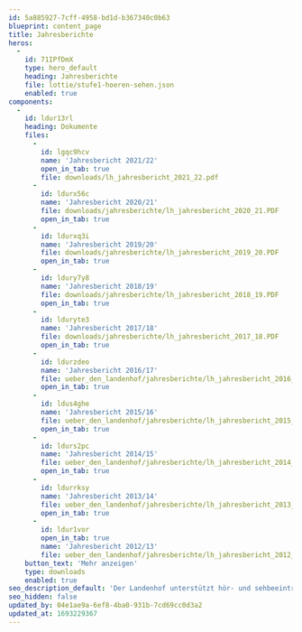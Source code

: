 ```yaml
---
id: 5a885927-7cff-4958-bd1d-b367340c0b63
blueprint: content_page
title: Jahresberichte
heros:
  -
    id: 71IPfDmX
    type: hero_default
    heading: Jahresberichte
    file: lottie/stufe1-hoeren-sehen.json
    enabled: true
components:
  -
    id: ldur13rl
    heading: Dokumente
    files:
      -
        id: lgqc9hcv
        name: 'Jahresbericht 2021/22'
        open_in_tab: true
        file: downloads/lh_jahresbericht_2021_22.pdf
      -
        id: ldurx56c
        name: 'Jahresbericht 2020/21'
        file: downloads/jahresberichte/lh_jahresbericht_2020_21.PDF
        open_in_tab: true
      -
        id: ldurxq3i
        name: 'Jahresbericht 2019/20'
        file: downloads/jahresberichte/lh_jahresbericht_2019_20.PDF
        open_in_tab: true
      -
        id: ldury7y8
        name: 'Jahresbericht 2018/19'
        file: downloads/jahresberichte/lh_jahresbericht_2018_19.PDF
        open_in_tab: true
      -
        id: lduryte3
        name: 'Jahresbericht 2017/18'
        file: downloads/jahresberichte/lh_jahresbericht_2017_18.PDF
        open_in_tab: true
      -
        id: ldurzdeo
        name: 'Jahresbericht 2016/17'
        file: ueber_den_landenhof/jahresberichte/lh_jahresbericht_2016_17.PDF
        open_in_tab: true
      -
        id: ldus4ghe
        name: 'Jahresbericht 2015/16'
        file: ueber_den_landenhof/jahresberichte/lh_jahresbericht_2015_16.PDF
        open_in_tab: true
      -
        id: ldurs2pc
        name: 'Jahresbericht 2014/15'
        file: ueber_den_landenhof/jahresberichte/lh_jahresbericht_2014_15.PDF
        open_in_tab: true
      -
        id: ldurrksy
        name: 'Jahresbericht 2013/14'
        file: ueber_den_landenhof/jahresberichte/lh_jahresbericht_2013_14.PDF
        open_in_tab: true
      -
        id: ldur1vor
        open_in_tab: true
        name: 'Jahresbericht 2012/13'
        file: ueber_den_landenhof/jahresberichte/lh_jahresbericht_2012_13.PDF
    button_text: 'Mehr anzeigen'
    type: downloads
    enabled: true
seo_description_default: 'Der Landenhof unterstützt hör- und sehbeeinträchtigte Kinder & Jugendliche in ihrem selbstbestimmten Leben durch Förderung ihrer Fähigkeiten & Entwicklung'
seo_hidden: false
updated_by: 04e1ae9a-6ef8-4ba0-931b-7cd69cc0d3a2
updated_at: 1693229367
---
```

